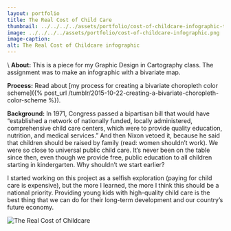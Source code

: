 ```yaml
---
layout: portfolio
title: The Real Cost of Child Care
thumbnail: ../../../../assets/portfolio/cost-of-childcare-infographic-thumbnail.png
image: ../../../../assets/portfolio/cost-of-childcare-infographic.png
image-caption:
alt: The Real Cost of Childcare infographic
---
```

\\
**About:**
This is a piece for my Graphic Design in Cartography class. The assignment was to make an infographic with a bivariate map. 

**Process:**
Read about [my process for creating a bivariate choropleth color scheme]({% post_url /tumblr/2015-10-22-creating-a-bivariate-choropleth-color-scheme %}).

**Background:**
In 1971, Congress passed a bipartisan bill that would have “established a network of nationally funded, locally administered, comprehensive child care centers, which were to provide quality education, nutrition, and medical services.” And then Nixon vetoed it, because he said that children should be raised by family (read: women shouldn’t work). We were so close to universal public child care. It’s never been on the table since then, even though we provide free, public education to all children starting in kindergarten. Why shouldn’t we start earlier?

I started working on this project as a selfish exploration (paying for child care is expensive), but the more I learned, the more I think this should be a national priority. Providing young kids with high-quality child care is the best thing that we can do for their long-term development and our country’s future economy.

![The Real Cost of Childcare]({{page.image}})
